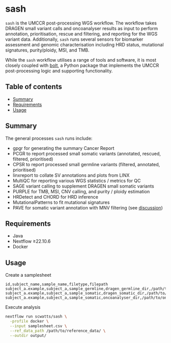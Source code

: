 # sash

`sash` is the UMCCR post-processing WGS workflow. The workflow takes DRAGEN small variant calls and oncoanalyser results
as input to perform annotation, prioritisation, rescue and filtering, and reporting for the WGS variant data.
Additionally, `sash` runs several sensors for biomarker assessment and genomic characterisation including HRD status,
mutational signatures, purity/ploidy, MSI, and TMB.

While the `sash` workflow utilises a range of tools and software, it is most closely coupled with
[bolt](https://github.com/scwatts/bolt), a Python package that implements the UMCCR post-processing logic and supporting
functionality.

## Table of contents

* [Summary](#summary)
* [Requirements](#requirements)
* [Usage](#usage)

## Summary

The general processes `sash` runs include:

- gpgr for generating the summary Cancer Report
- PCGR to report processed small somatic variants (annotated, rescued, filtered, prioritised)
- CPSR to report processed small germline variants (filtered, annotated, prioritised)
- linxreport to collate SV annotations and plots from LINX
- MultiQC for reporting various WGS statistics / metrics for QC
- SAGE variant calling to supplement DRAGEN small somatic variants
- PURPLE for TMB, MSI, CNV calling, and purity / ploidy estimation
- HRDetect and CHORD for HRD inference
- MutationalPatterns to fit mutational signatures
- PAVE for somatic variant annotation with MNV filtering (see [discussion](https://github.com/umccr/sash/issues/19))

## Requirements

- Java
- Nextflow ≥22.10.6
- Docker

## Usage

Create a samplesheet

```text
id,subject_name,sample_name,filetype,filepath
subject_a.example,subject_a,sample_germline,dragen_germline_dir,/path/to/dragen_germline/
subject_a.example,subject_a,sample_somatic,dragen_somatic_dir,/path/to/dragen_somatic/
subject_a.example,subject_a,sample_somatic,oncoanalyser_dir,/path/to/oncoanalyser/
```

Execute analysis

```bash
nextflow run scwatts/sash \
  -profile docker \
  --input samplesheet.csv \
  --ref_data_path /path/to/reference_data/ \
  --outdir output/
```
